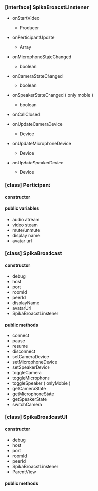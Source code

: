 ### [interface] SpikaBroacstLinstener

- onStartVideo

  - Producer

- onPerticipantUpdate

  - Array<Perticipant>

- onMicrophoneStateChanged

  - boolean

- onCameraStateChanged

  - boolean

- onSpeakerStateChanged ( only moble )

  - boolean

- onCallClosed

- onUpdateCameraDevice

  - Device

- onUpdateMicrophoneDevice

  - Device

- onUpdateSpeakerDevice

  - Device

### [class] Perticipant

#### constructor

#### public variables

- audio atream
- video steam
- mute/unmute
- display name
- avatar url

### [class] SpikaBroadcast

#### constructor

- debug
- host
- port
- roomId
- peerId
- displayName
- avatarUrl
- SpikaBroacstLinstener

#### public methods

- connect
- pause
- resume
- disconnect
- setCameraDevice
- setMicrophoneDevice
- setSpeakerDevice
- toggleCamera
- toggleMicrophone
- toggleSpeaker ( onlyMobie )
- getCameraState
- getMicrophoneState
- getSpeakerState
- switchCamera

### [class] SpikaBroadcastUI

#### constructor

- debug
- host
- port
- roomId
- peerId
- SpikaBroacstLinstener
- ParentView

#### public methods
